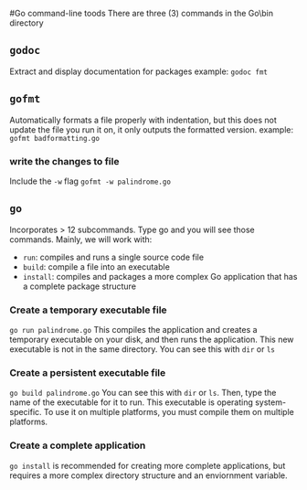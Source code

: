 #Go command-line toods
There are three (3) commands in the Go\bin directory

## `godoc`
Extract and display documentation for packages
example: `godoc fmt`

## `gofmt`
Automatically formats a file properly with indentation, but this does not update the file you run it on, it only outputs the formatted version.
example: `gofmt badformatting.go`

### write the changes to file
Include the `-w` flag
`gofmt -w palindrome.go`

## `go`
Incorporates > 12 subcommands. Type go and you will see those commands. Mainly, we will work with:
- `run`: compiles and runs a single source code file
- `build`: compile a file into an executable
- `install`: compiles and packages a more complex Go application that has a complete package structure

### Create a temporary executable file
`go run palindrome.go`
This compiles the application and creates a temporary executable on your disk, and then runs the application. This new executable is not in the same directory. You can see this with `dir` or `ls`

### Create a persistent executable file
`go build palindrome.go`
You can see this with `dir` or `ls`. Then, type the name of the executable for it to run. This executable is operating system-specific. To use it on multiple platforms, you must compile them on multiple platforms.

### Create a complete application
`go install` is recommended for creating more complete applications, but requires a more complex directory structure and an enviornment variable.